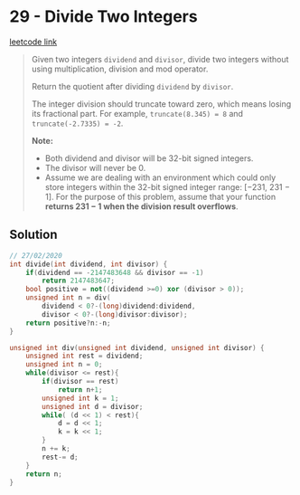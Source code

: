 # 29 - Divide Two Integers

[leetcode link](https://leetcode.com/problems/divide-two-integers/)

> Given two integers `dividend` and `divisor`, divide two integers without using multiplication, division and mod operator.
>
> Return the quotient after dividing `dividend` by `divisor`.
>
> The integer division should truncate toward zero, which means losing its fractional part. For example, `truncate(8.345) = 8` and `truncate(-2.7335) = -2`.
>
> **Note:**
>
> - Both dividend and divisor will be 32-bit signed integers.
> - The divisor will never be 0.
> - Assume we are dealing with an environment which could only store integers within the 32-bit signed integer range: [−231,  231 − 1]. For the purpose of this problem, assume that your function **returns 231 − 1 when the division result overflows**.

## Solution

```cpp
// 27/02/2020
int divide(int dividend, int divisor) {
    if(dividend == -2147483648 && divisor == -1)
        return 2147483647;
    bool positive = not((dividend >=0) xor (divisor > 0));
    unsigned int n = div(
        dividend < 0?-(long)dividend:dividend,
        divisor < 0?-(long)divisor:divisor); 
    return positive?n:-n;
}

unsigned int div(unsigned int dividend, unsigned int divisor) {
    unsigned int rest = dividend;
    unsigned int n = 0;
    while(divisor <= rest){
        if(divisor == rest)
            return n+1;
        unsigned int k = 1;
        unsigned int d = divisor;
        while( (d << 1) < rest){
            d = d << 1;
            k = k << 1;
        }
        n += k;
        rest-= d;
    }
    return n;
}
```
